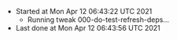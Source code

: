   - Started at Mon Apr 12 06:43:22 UTC 2021
    - Running tweak 000-do-test-refresh-deps...
  - Last done at Mon Apr 12 06:43:56 UTC 2021
